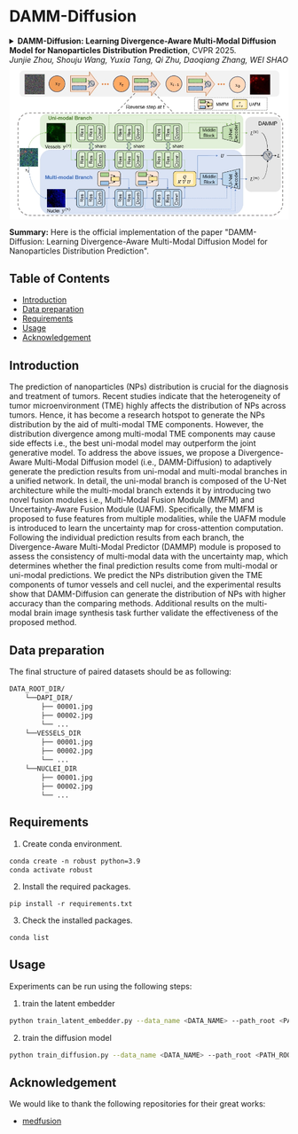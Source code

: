 # DAMM-Diffusion
<details>
<summary>
  <b>DAMM-Diffusion: Learning Divergence-Aware Multi-Modal Diffusion Model for Nanoparticles Distribution Prediction</b>, CVPR 2025.
  <!-- <a href="https://arxiv.org/abs/2306.08330" target="blank">[arxiv]</a>
  <a href="https://openaccess.thecvf.com/content/ICCV2023/papers/Xu_Multimodal_Optimal_Transport-based_Co-Attention_Transformer_with_Global_Structure_Consistency_for_ICCV_2023_paper.pdf" target="blank">[paper]</a> -->
  <br><em>Junjie Zhou, Shouju Wang, Yuxia Tang, Qi Zhu, Daoqiang Zhang, WEI SHAO</em></br>
</summary>

</details>

<img src="assets/Figure_overview.jpg" width="1500px" align="center" />

**Summary:** Here is the official implementation of the paper "DAMM-Diffusion: Learning Divergence-Aware Multi-Modal Diffusion Model for Nanoparticles Distribution Prediction".

## Table of Contents
- [Introduction](#introduction)
- [Data preparation](#data-preparation)
- [Requirements](#requirements)
- [Usage](#Usage)
- [Acknowledgement](#acknowledgement)

## Introduction

  The prediction of nanoparticles (NPs) distribution is crucial for the diagnosis and treatment of tumors. Recent studies indicate that the heterogeneity of tumor microenvironment (TME) highly affects the distribution of NPs across tumors. Hence, it has become a research hotspot to generate the NPs distribution by the aid of multi-modal TME components. However, the distribution divergence among multi-modal TME components may cause side effects i.e., the best uni-modal model may outperform the joint generative model. To address the above issues, we propose a Divergence-Aware Multi-Modal Diffusion model (i.e., DAMM-Diffusion) to adaptively generate the prediction results from uni-modal and multi-modal branches in a unified network. In detail, the uni-modal branch is composed of the U-Net architecture while the multi-modal branch extends it by introducing two novel fusion modules i.e., Multi-Modal Fusion Module (MMFM) and Uncertainty-Aware Fusion Module (UAFM). Specifically, the MMFM is proposed to fuse features from multiple modalities, while the UAFM module is introduced to learn the uncertainty map for cross-attention computation. Following the individual prediction results from each branch, the Divergence-Aware Multi-Modal Predictor (DAMMP) module is proposed to assess the consistency of multi-modal data with the uncertainty map, which determines whether the final prediction results come from  multi-modal or uni-modal predictions. We predict the NPs distribution given the TME components of tumor vessels and cell nuclei, and the experimental results show that DAMM-Diffusion can generate the distribution of NPs with higher accuracy than the comparing methods. Additional results on the multi-modal brain image synthesis task further validate the effectiveness of the proposed method.

## Data preparation 
The final structure of paired datasets should be as following:
```
DATA_ROOT_DIR/
    └──DAPI_DIR/
        ├── 00001.jpg
        ├── 00002.jpg
        └── ...
    └──VESSELS_DIR
        ├── 00001.jpg
        ├── 00002.jpg
        └── ...
    └──NUCLEI_DIR
        ├── 00001.jpg
        ├── 00002.jpg
        └── ...
```

## Requirements

1. Create conda environment.
```
conda create -n robust python=3.9
conda activate robust
```
2. Install the required packages.
```
pip install -r requirements.txt
```
3. Check the installed packages.
```
conda list
```

## Usage
Experiments can be run using the following steps:

1. train the latent embedder
```bash
python train_latent_embedder.py --data_name <DATA_NAME> --path_root <PATH_ROOT> --img_size <IMG_SIZE> --batchsize <BATCHSIZE> 
```

2. train the diffusion model
```bash
python train_diffusion.py --data_name <DATA_NAME> --path_root <PATH_ROOT> --img_size <IMG_SIZE> --batchsize <BATCHSIZE> --ckp_dapi <CKP_DAPI> --ckp_vessels <CKP_VESSELS> --ckp_nuclei <CKP_NUCLEI>
```

## Acknowledgement
We would like to thank the following repositories for their great works:
- [medfusion](https://github.com/mueller-franzes/medfusion)

<!-- ## License & Citation
This project is licensed under the Apache-2.0 License.

If you find this work useful, please cite our paper:
```
@inproceedings{zhang2023prototypical,
  title={Prototypical Information Bottlenecking and Disentangling for Multimodal Cancer Survival Prediction},
  author={Zhang, Yilan and Xu, Yingxue and Chen, Jianqi and Xie, Fengying and Chen, Hao},
  booktitle={The Twelfth International Conference on Learning Representations},
  year={2024}
}
``` -->